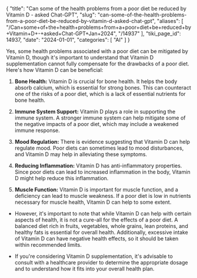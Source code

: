 {
  "title": "Can some of the health problems from a poor diet be reduced by Vitamin D - asked Chat-GPT",
  "slug": "can-some-of-the-health-problems-from-a-poor-diet-be-reduced-by-vitamin-d-asked-chat-gpt",
  "aliases": [
    "/Can+some+of+the+health+problems+from+a+poor+diet+be+reduced+by+Vitamin+D+-+asked+Chat-GPT+Jan+2024",
    "/14937"
  ],
  "tiki_page_id": 14937,
  "date": "2024-01-01",
  "categories": [
    "AI"
  ]
}

Yes, some health problems associated with a poor diet can be mitigated by Vitamin D, though it's important to understand that Vitamin D supplementation cannot fully compensate for the drawbacks of a poor diet. Here's how Vitamin D can be beneficial:

1.  **Bone Health:**  Vitamin D is crucial for bone health. It helps the body absorb calcium, which is essential for strong bones. This can counteract one of the risks of a poor diet, which is a lack of essential nutrients for bone health.

1.  **Immune System Support:**  Vitamin D plays a role in supporting the immune system. A stronger immune system can help mitigate some of the negative impacts of a poor diet, which may include a weakened immune response.

1.  **Mood Regulation:**  There is evidence suggesting that Vitamin D can help regulate mood. Poor diets can sometimes lead to mood disturbances, and Vitamin D may help in alleviating these symptoms.

1.  **Reducing Inflammation:**  Vitamin D has anti-inflammatory properties. Since poor diets can lead to increased inflammation in the body, Vitamin D might help reduce this inflammation.

1.  **Muscle Function:**  Vitamin D is important for muscle function, and a deficiency can lead to muscle weakness. If a poor diet is low in nutrients necessary for muscle health, Vitamin D can help to some extent.

* However, it's important to note that while Vitamin D can help with certain aspects of health, it is not a cure-all for the effects of a poor diet. A balanced diet rich in fruits, vegetables, whole grains, lean proteins, and healthy fats is essential for overall health. Additionally, excessive intake of Vitamin D can have negative health effects, so it should be taken within recommended limits.

* If you're considering Vitamin D supplementation, it's advisable to consult with a healthcare provider to determine the appropriate dosage and to understand how it fits into your overall health plan.

